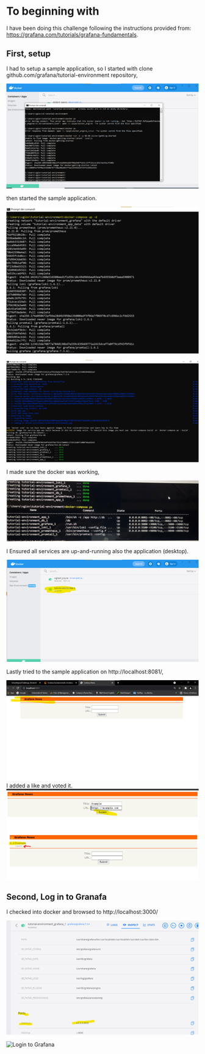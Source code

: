 # To beginning with 
I have been doing this challenge following the instructions provided from: https://grafana.com/tutorials/grafana-fundamentals.

## First, setup
I had to setup a sample application, so I started with clone github.com/grafana/tutorial-environment repository,

![Setup](screenshot/1.Setup.png)

then started the sample application.

![Start a sample app](screenshot/2.Start_sample_app.png)

![Start_sample_application2](screenshot/3.Start_sample_application2.png)

I made sure the docker was working,

![Make sure the docker is working](screenshot/Docker.jpg)

I Ensured all services are up-and-running also the application (desktop).

![Docker_desktop](screenshot/5.Docker_desktop.png)

Lastly tried to the sample application on http://localhost:8081/,

![Try.localhost_8081](screenshot/6.Try.localhost_8081.png)
I added a like and voted it.
![Grafana News_add link](screenshot/7.Add_link.png)
![Added link and voted](screenshot/8.Voted.png)

## Second, Log in to Granafa 
I checked into docker and browsed to http://localhost:3000/ 

![Browse to localhost3000](screenshot/9.Host3000.png)

![Login to Grafana](screenshot/10.LoginGrafana.png)
